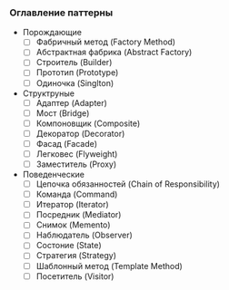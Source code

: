 ### Оглавление паттерны

  - Порождающие
    -  [ ] Фабричный метод (Factory Method)
    -  [ ] Абстрактная фабрика (Abstract Factory)
    -  [ ] Строитель (Builder)
    -  [ ] Прототип (Prototype)
    -  [ ] Одиночка (Singlton)
  - Структруные
    -  [ ] Адаптер (Adapter)
    -  [ ] Мост (Bridge)
    -  [ ] Компоновщик (Composite)
    -  [ ] Декоратор (Decorator)
    -  [ ] Фасад (Facade)
    -  [ ] Легковес (Flyweight)
    -  [ ] Заместитель (Proxy)
  - Поведенческие
    -  [ ] Цепочка обязанностей (Chain of Responsibility)
    -  [ ] Команда (Command)
    -  [ ] Итератор (Iterator)
    -  [ ] Посредник (Mediator)
    -  [ ] Снимок (Memento)
    -  [ ] Наблюдатель (Observer)
    -  [ ] Состоние (State)
    -  [ ] Стратегия (Strategy)
    -  [ ] Шаблонный метод (Template Method)
    -  [ ] Посетитель (Visitor)
